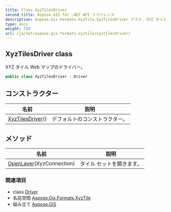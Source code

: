 ```yaml
---
title: Class XyzTilesDriver
second_title: Aspose.GIS for .NET API リファレンス
description: Aspose.Gis.Formats.XyzTile.XyzTilesDriver クラス. XYZ タイル Web マップのドライバー
type: docs
weight: 750
url: /ja/net/aspose.gis.formats.xyztile/xyztilesdriver/
---
```

## XyzTilesDriver class

XYZ タイル Web マップのドライバー。

```csharp
public class XyzTilesDriver : Driver
```

## コンストラクター

| 名前 | 説明 |
| --- | --- |
| [XyzTilesDriver](xyztilesdriver/)() | デフォルトのコンストラクター。 |

## メソッド

| 名前 | 説明 |
| --- | --- |
| [OpenLayer](../../aspose.gis.formats.xyztile/xyztilesdriver/openlayer/)(XyzConnection) | タイル セットを開きます。 |

### 関連項目

* class [Driver](../../aspose.gis/driver/)
* 名前空間 [Aspose.Gis.Formats.XyzTile](../../aspose.gis.formats.xyztile/)
* 組み立て [Aspose.GIS](../../)


